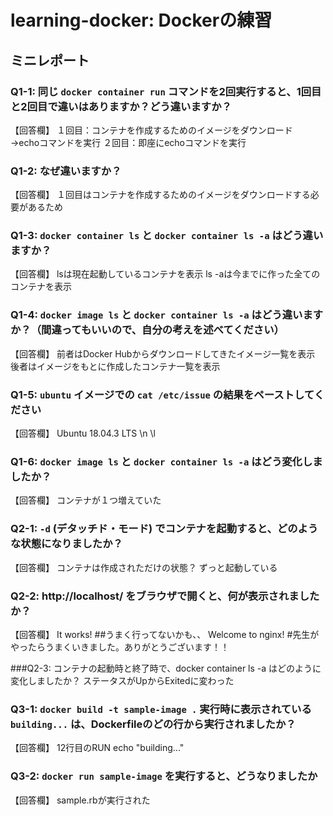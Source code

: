 # learning-docker: Dockerの練習

## ミニレポート

### Q1-1: 同じ `docker container run` コマンドを2回実行すると、1回目と2回目で違いはありますか？どう違いますか？

【回答欄】
１回目：コンテナを作成するためのイメージをダウンロード　→echoコマンドを実行
２回目：即座にechoコマンドを実行

### Q1-2: なぜ違いますか？

【回答欄】
１回目はコンテナを作成するためのイメージをダウンロードする必要があるため

### Q1-3: `docker container ls` と `docker container ls -a` はどう違いますか？

【回答欄】
lsは現在起動しているコンテナを表示
ls -aは今までに作った全てのコンテナを表示


### Q1-4: `docker image ls` と `docker container ls -a` はどう違いますか？（間違ってもいいので、自分の考えを述べてください）

【回答欄】
前者はDocker Hubからダウンロードしてきたイメージ一覧を表示
後者はイメージをもとに作成したコンテナ一覧を表示

### Q1-5: `ubuntu` イメージでの `cat /etc/issue` の結果をペーストしてください

【回答欄】
Ubuntu 18.04.3 LTS \n \l

### Q1-6: `docker image ls` と `docker container ls -a` はどう変化しましたか？

【回答欄】
コンテナが１つ増えていた

### Q2-1: `-d` (デタッチド・モード) でコンテナを起動すると、どのような状態になりましたか？

【回答欄】
コンテナは作成されただけの状態？
ずっと起動している

### Q2-2: http://localhost/ をブラウザで開くと、何が表示されましたか？

【回答欄】
It works!
##うまく行ってないかも、、
Welcome to nginx!
#先生がやったらうまくいきました。ありがとうございます！！

###Q2-3: コンテナの起動時と終了時で、docker container ls -a はどのように変化しましたか？
ステータスがUpからExitedに変わった

### Q3-1: `docker build -t sample-image .` 実行時に表示されている `building...` は、Dockerfileのどの行から実行されましたか？

【回答欄】
12行目のRUN echo "building..."

### Q3-2: `docker run sample-image` を実行すると、どうなりましたか
【回答欄】
sample.rbが実行された